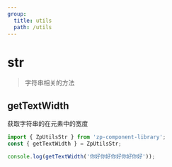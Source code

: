 ```yaml
---
group:
  title: utils
  path: /utils
---
```


# str

> 字符串相关的方法

## getTextWidth

获取字符串的在元素中的宽度

```ts
import { ZpUtilsStr } from 'zp-component-library';
const { getTextWidth } = ZpUtilsStr;

console.log(getTextWidth('你好你好你好你好你好'));
```
